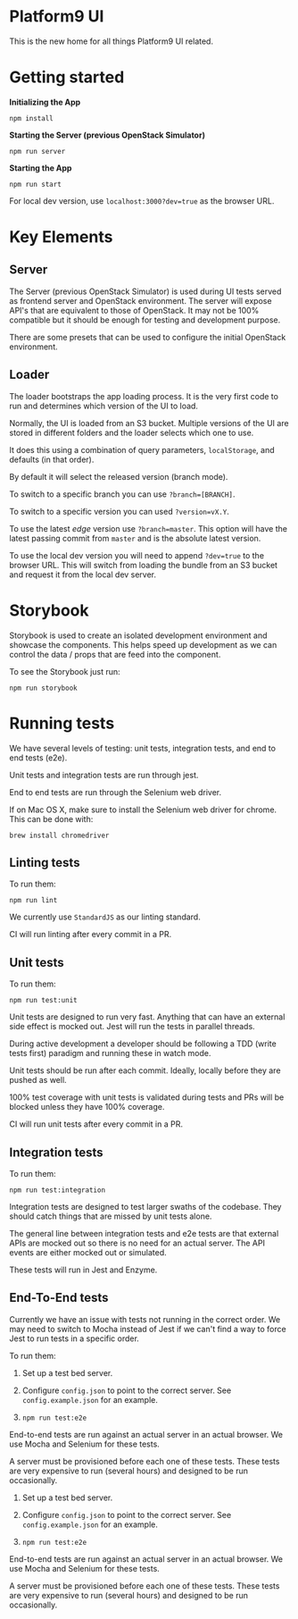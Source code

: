 # Platform9 UI

This is the new home for all things Platform9 UI related.


# Getting started
**Initializing the App**

`npm install`

**Starting the Server (previous OpenStack Simulator)**

`npm run server`

**Starting the App**

`npm run start`

For local dev version, use `localhost:3000?dev=true` as the browser URL. 


# Key Elements

## Server

The Server (previous OpenStack Simulator) is used during UI tests served as 
frontend server and OpenStack environment. The server will expose API's that are 
equivalent to those of OpenStack. It may not be 100% compatible but it should be 
enough for testing and development purpose.

There are some presets that can be used to configure the initial OpenStack 
environment.


## Loader

The loader bootstraps the app loading process. It is the very first code to run 
and determines which version of the UI to load.

Normally, the UI is loaded from an S3 bucket. Multiple versions of the UI are 
stored in different folders and the loader selects which one to use.

It does this using a combination of query parameters, `localStorage`, and 
defaults (in that order).

By default it will select the released version (branch mode).

To switch to a specific branch you can use `?branch=[BRANCH]`.

To switch to a specific version you can used `?version=vX.Y`.

To use the latest *edge* version use `?branch=master`. This option will have the
latest passing commit from `master` and is the absolute latest version.

To use the local dev version you will need to append `?dev=true` to the browser 
URL. This will switch from loading the bundle from an S3 bucket and request it 
from the local dev server.


# Storybook

Storybook is used to create an isolated development environment and showcase the 
components. This helps speed up development as we can control the data / props 
that are feed into the component.

To see the Storybook just run:

`npm run storybook`


# Running tests

We have several levels of testing: unit tests, integration tests, and end to end 
tests (e2e).

Unit tests and integration tests are run through jest.

End to end tests are run through the Selenium web driver.

If on Mac OS X, make sure to install the Selenium web driver for chrome. This can 
be done with:

`brew install chromedriver`


## Linting tests

To run them:

`npm run lint`

We currently use `StandardJS` as our linting standard.

CI will run linting after every commit in a PR.


## Unit tests

To run them:

`npm run test:unit`

Unit tests are designed to run very fast.  Anything that can have an external 
side effect is mocked out.  Jest will run the tests in parallel threads.

During active development a developer should be following a TDD (write tests 
first) paradigm and running these in watch mode.

Unit tests should be run after each commit.  Ideally, locally before they are 
pushed as well.

100% test coverage with unit tests is validated during tests and PRs will be 
blocked unless they have 100% coverage.

CI will run unit tests after every commit in a PR.


## Integration tests

To run them:

`npm run test:integration`

Integration tests are designed to test larger swaths of the codebase. They should 
catch things that are missed by unit tests alone.

The general line between integration tests and e2e tests are that external APIs 
are mocked out so there is no need for an actual server.  The API events are 
either mocked out or simulated.

These tests will run in Jest and Enzyme.


## End-To-End tests

Currently we have an issue with tests not running in the correct order. We may 
need to switch to Mocha instead of Jest if we can't find a way to force Jest to 
run tests in a specific order.

To run them:

1. Set up a test bed server.

2. Configure `config.json` to point to the correct server.
See `config.example.json` for an example.

3. `npm run test:e2e`

End-to-end tests are run against an actual server in an actual browser. We use 
Mocha and Selenium for these tests.

A server must be provisioned before each one of these tests.  These tests are 
very expensive to run (several hours) and designed to be run occasionally.
1. Set up a test bed server.

2. Configure `config.json` to point to the correct server.
See `config.example.json` for an example.

3. `npm run test:e2e`

End-to-end tests are run against an actual server in an actual browser. We use 
Mocha and Selenium for these tests.

A server must be provisioned before each one of these tests. These tests are 
very expensive to run (several hours) and designed to be run occasionally.
